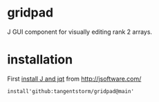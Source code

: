 # gridpad
J GUI component for visually editing rank 2 arrays.

# installation

First [install J and jqt](https://code.jsoftware.com/wiki/System/Installation) from http://jsoftware.com/

    install'github:tangentstorm/gridpad@main'
